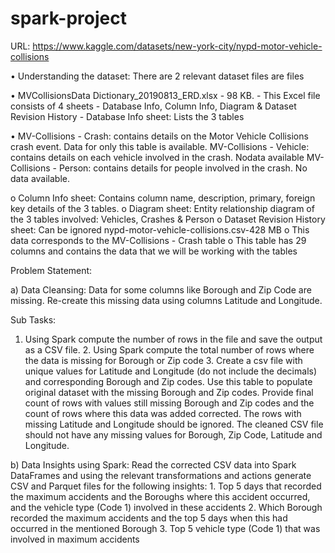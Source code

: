 # spark-project

URL: https://www.kaggle.com/datasets/new-york-city/nypd-motor-vehicle-collisions

• Understanding the dataset:  There are 2 relevant dataset files are files

• MVCollisionsData Dictionary_20190813_ERD.xlsx - 98 KB. 
      -      This Excel file consists of 4 sheets - Database Info, Column Info, Diagram & Dataset Revision History
      -      Database Info sheet: Lists the 3 tables
      
• MV-Collisions - Crash: contains details on the Motor Vehicle Collisions crash event. Data for only this table is available.
  MV-Collisions - Vehicle: contains details on each vehicle involved in the crash. Nodata available
  MV-Collisions - Person: contains details for people involved in the crash. No data available.
  
o Column Info sheet: Contains column name, description, primary, foreign key details of the 3 tables.
o Diagram sheet: Entity relationship diagram of the 3 tables involved: Vehicles, Crashes &  Person
o Dataset Revision History sheet: Can be ignored
      nypd-motor-vehicle-collisions.csv-428 MB
o This data corresponds to the MV-Collisions - Crash table
o This table has 29 columns and contains the data that we will be working with the tables 

Problem Statement:

a) Data Cleansing:  Data for some columns like Borough and Zip Code are missing. Re-create this missing data using columns Latitude and Longitude.
      
Sub Tasks:
1. Using Spark compute the number of rows in the file and save the output as a CSV file.
        2. Using Spark compute the total number of rows where the data is missing for Borough or Zip code
        3. Create a csv file with unique values for Latitude and Longitude (do not include the decimals) and corresponding Borough and Zip codes. Use this table to populate original
              dataset with the missing Borough and Zip codes. Provide final count of rows with values still missing Borough and Zip codes and the count of rows where this data was added 
              corrected. The rows with missing Latitude and Longitude should be ignored. The cleaned CSV file should not have any missing values for Borough, Zip Code, Latitude and 
              Longitude.
            
b) Data Insights using Spark: Read the corrected CSV data into Spark DataFrames and using the relevant transformations and actions generate CSV and Parquet files for the following insights:
    1.  Top 5 days that recorded the maximum accidents and the Boroughs where this accident occurred, and the vehicle type (Code 1) involved in these accidents
    2.  Which Borough recorded the maximum accidents and the top 5 days when this had occurred in the mentioned Borough
    3.  Top 5 vehicle type (Code 1) that was involved in maximum accidents

